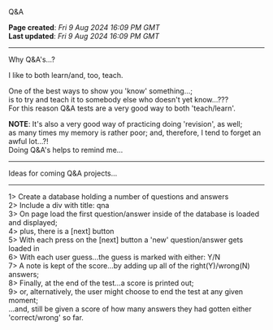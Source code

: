 Q&A  

**Page created**: *Fri 9 Aug 2024 16:09 PM GMT*  
**Last updated**: *Fri 9 Aug 2024 16:09 PM GMT*  

-----

Why Q&A's...?

I like to both learn/and, too, teach.  

One of the best ways to show you 'know' something...;    
is to try and teach it to somebody else who doesn't yet know...???        
For this reason Q&A tests are a very good way to both 'teach/learn'.    

**NOTE**: It's also a very good way of practicing doing 'revision', as well;  
as many times my memory is rather poor; and, therefore, I tend to forget an awful lot...?!    
Doing Q&A's helps to remind me...

-----

Ideas for coming Q&A projects...  

-----

1> Create a database holding a number of questions and answers    
2> Include a div with title: qna  
3> On page load the first question/answer inside of the database is loaded and displayed;    
4> plus, there is a [next] button    
5> With each press on the [next] button a 'new' question/answer gets loaded in    
6> With each user guess...the guess is marked with either: Y/N    
7> A note is kept of the score...by adding up all of the right(Y)/wrong(N) answers;    
8> Finally, at the end of the test...a score is printed out;   
9> or, alternatively, the user might choose to end the test at any given moment;   
...and, still be given a score of how many answers they had gotten either 'correct/wrong' so far.    

